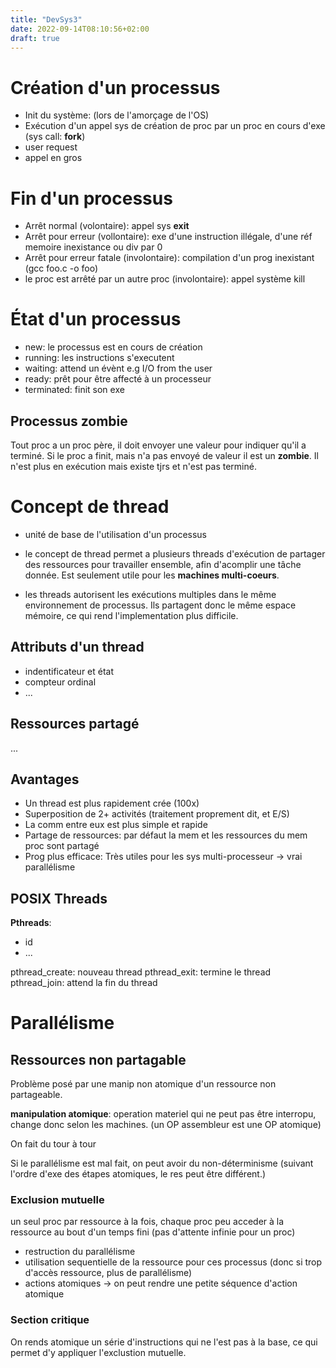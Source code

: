 ```yaml
---
title: "DevSys3"
date: 2022-09-14T08:10:56+02:00
draft: true
---
```


# Création d'un processus 

- Init du système: (lors de l'amorçage de l'OS)
- Exécution d'un appel sys de création de proc par un proc en cours d'exe (sys
  call: **fork**)
- user request
- appel en gros

# Fin d'un processus 

- Arrêt normal (volontaire): appel sys **exit**
- Arrêt pour erreur (vollontaire): exe d'une instruction illégale, d'une réf
  memoire inexistance ou div par 0
- Arrêt pour erreur fatale (involontaire): compilation d'un prog inexistant (gcc
  foo.c -o foo)
- le proc est arrêté par un autre proc (involontaire): appel système kill

# État d'un processus 

- new: le processus est en cours de création
- running: les instructions s'executent 
- waiting: attend un évènt e.g I/O from the user
- ready: prêt pour être affecté à un processeur 
- terminated: finit son exe

## Processus zombie 

Tout proc a un proc père, il doit envoyer une valeur pour indiquer qu'il a
terminé. Si le proc a finit, mais n'a pas envoyé de valeur il est un **zombie**.
Il n'est plus en exécution mais existe tjrs et n'est pas terminé.

# Concept de thread 

- unité de base de l'utilisation d'un processus 

- le concept de thread permet a plusieurs threads d'exécution de partager des
  ressources pour travailler ensemble, afin d'acomplir une tâche donnée.
  Est seulement utile pour les **machines multi-coeurs**.

- les threads autorisent les exécutions multiples dans le même environnement de
  processus. Ils partagent donc le même espace mémoire, ce qui rend
  l'implementation plus difficile.

## Attributs d'un thread 

- indentificateur et état 
- compteur ordinal
- ...

## Ressources partagé 

...

## Avantages 

- Un thread est plus rapidement crée (100x)
- Superposition de 2+ activités (traitement proprement dit, et E/S)
- La comm entre eux est plus simple et rapide 
- Partage de ressources: par défaut la mem et les ressources du mem proc sont
  partagé
- Prog plus efficace: Très utiles pour les sys multi-processeur -> vrai
  parallélisme 

## POSIX Threads 

**Pthreads**:

- id
- ...

pthread_create: nouveau thread
pthread_exit: termine le thread 
pthread_join: attend la fin du thread 

# Parallélisme 

## Ressources non partagable 

Problème posé par une manip non atomique d'un ressource non partageable.

**manipulation atomique**: operation materiel qui ne peut pas être interropu,
change donc selon les machines. (un OP assembleur est une OP atomique)

On fait du tour à tour

Si le parallélisme est mal fait, on peut avoir du non-déterminisme (suivant
l'ordre d'exe des étapes atomiques, le res peut être différent.)


### Exclusion mutuelle 

un seul proc par ressource à la fois, chaque proc peu acceder à la ressource au
bout d'un temps fini (pas d'attente infinie pour un proc)

- restruction du parallélisme
- utilisation sequentielle de la ressource pour ces processus (donc si trop
  d'accès ressource, plus de parallélisme)
- actions atomiques -> on peut rendre une petite séquence d'action atomique

### Section critique 

On rends atomique un série d'instructions qui ne l'est pas à la base, ce qui
permet d'y appliquer l'exclustion mutuelle.
